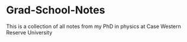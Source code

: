 # Grad-School-Notes
This is a collection of all notes from my PhD in physics at Case Western Reserve University
